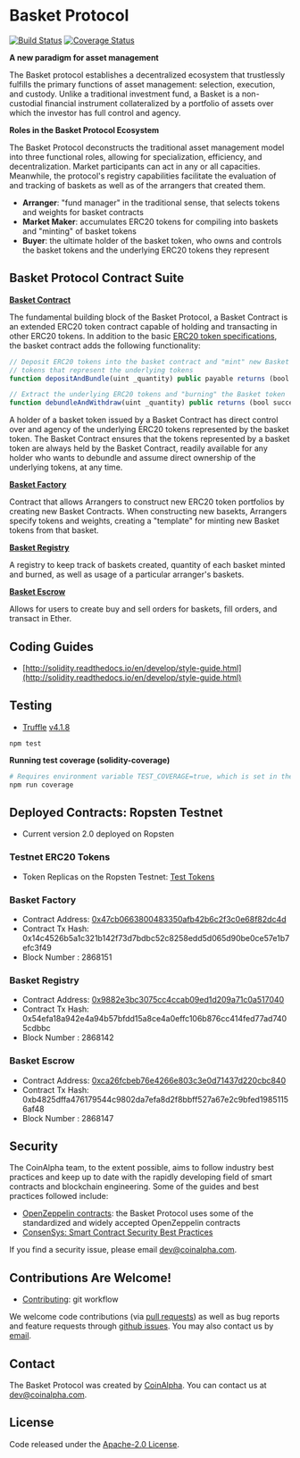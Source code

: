# Basket Protocol

[![Build Status](http://jenkins.coinalpha.com:8080/buildStatus/icon?job=basket-protocol)](http://jenkins.coinalpha.com:8080/job/basket-protocol/) [![Coverage Status](https://coveralls.io/repos/github/CoinAlpha/basket-protocol/badge.svg?t=4jqZIE)](https://coveralls.io/github/CoinAlpha/basket-protocol)

**A new paradigm for asset management**

The Basket protocol establishes a decentralized ecosystem that trustlessly fulfills the primary functions of asset management: selection, execution, and custody. Unlike a traditional investment fund, a Basket is a non-custodial financial instrument collateralized by a portfolio of assets over which the investor has full control and agency.

**Roles in the Basket Protocol Ecosystem**

The Basket Protocol deconstructs the traditional asset management model into three functional roles, allowing for specialization, efficiency, and decentralization.  Market participants can act in any or all capacities.  Meanwhile, the protocol's registry capabilities facilitate the evaluation of and tracking of baskets as well as of the arrangers that created them.

- **Arranger**: "fund manager" in the traditional sense, that selects tokens and weights for basket contracts
- **Market Maker**: accumulates ERC20 tokens for compiling into baskets and "minting" of basket tokens
- **Buyer**: the ultimate holder of the basket token, who owns and controls the basket tokens and the underlying ERC20 tokens they represent

## Basket Protocol Contract Suite

**[Basket Contract](contracts/Basket.sol)**

The fundamental building block of the Basket Protocol, a Basket Contract is an extended ERC20 token contract capable of holding and transacting in other ERC20 tokens.  In addition to the basic [ERC20 token specifications](https://en.wikipedia.org/wiki/ERC20), the basket contract adds the following functionality:

```js
// Deposit ERC20 tokens into the basket contract and "mint" new Basket ERC20
// tokens that represent the underlying tokens
function depositAndBundle(uint _quantity) public payable returns (bool success)

// Extract the underlying ERC20 tokens and "burning" the Basket token
function debundleAndWithdraw(uint _quantity) public returns (bool success)
```

A holder of a basket token issued by a Basket Contract has direct control over and agency of the underlying ERC20 tokens represented by the basket token.  The Basket Contract ensures that the tokens represented by a basket token are always held by the Basket Contract, readily available for any holder who wants to debundle and assume direct ownership of the underlying tokens, at any time.

**[Basket Factory](contracts/BasketFactory.sol)**

Contract that allows Arrangers to construct new ERC20 token portfolios by creating new Basket Contracts.  When constructing new basekts, Arrangers specify tokens and weights, creating a "template" for minting new Basket tokens from that basket.

**[Basket Registry](contracts/BasketRegistry.sol)**

A registry to keep track of baskets created, quantity of each basket minted and burned, as well as usage of a particular arranger's baskets.

**[Basket Escrow](contracts/BasketEscrow.sol)**

Allows for users to create buy and sell orders for baskets, fill orders, and transact in Ether.

## Coding Guides
- [http://solidity.readthedocs.io/en/develop/style-guide.html](http://solidity.readthedocs.io/en/develop/style-guide.html)

## Testing
- [Truffle](http://truffleframework.com/) [v4.1.8](https://github.com/trufflesuite/truffle/releases/tag/v4.1.8)

```
npm test
```

**Running test coverage (solidity-coverage)**

```sh
# Requires environment variable TEST_COVERAGE=true, which is set in the npm script:
npm run coverage
```

## Deployed Contracts: Ropsten Testnet
- Current version 2.0 deployed on Ropsten

### Testnet ERC20 Tokens
- Token Replicas on the Ropsten Testnet: [Test Tokens](TEST-TOKENS.md)

### Basket Factory
- Contract Address:       [0x47cb0663800483350afb42b6c2f3c0e68f82dc4d](https://ropsten.etherscan.io/address/0x47cb0663800483350afb42b6c2f3c0e68f82dc4d)
- Contract Tx Hash:       0x14c4526b5a1c321b142f73d7bdbc52c8258edd5d065d90be0ce57e1b7efc3f49
- Block Number    :       2868151

### Basket Registry
- Contract Address:       [0x9882e3bc3075cc4ccab09ed1d209a71c0a517040](https://ropsten.etherscan.io/address/0x9882e3bc3075cc4ccab09ed1d209a71c0a517040#events)
- Contract Tx Hash:       0x54efa18a942e4a94b57bfdd15a8ce4a0effc106b876cc414fed77ad7405cdbbc
- Block Number    :       2868142

### Basket Escrow
- Contract Address:       [0xca26fcbeb76e4266e803c3e0d71437d220cbc840](https://ropsten.etherscan.io/address/0xca26fcbeb76e4266e803c3e0d71437d220cbc840)
- Contract Tx Hash:       0xb4825dffa476179544c9802da7efa8d2f8bbff527a67e2c9bfed19851156af48
- Block Number    :       2868147

## Security
The CoinAlpha team, to the extent possible, aims to follow industry best practices and keep up to date with the rapidly developing field of smart contracts and blockchain engineering.  Some of the guides and best practices followed include:
- [OpenZeppelin contracts](https://github.com/OpenZeppelin/zeppelin-solidity): the Basket Protocol uses some of the standardized and widely accepted OpenZeppelin contracts
- [ConsenSys: Smart Contract Security Best Practices](https://github.com/ConsenSys/smart-contract-best-practices)

If you find a security issue, please email [dev@coinalpha.com](mailto:dev@coinalpha.com).

## Contributions Are Welcome!
- [Contributing](CONTRIBUTING.md): git workflow

We welcome code contributions (via [pull requests](https://github.com/CoinAlpha/basket-protocol/pulls)) as well as bug reports and feature requests through [github issues](https://github.com/CoinAlpha/basket-protocol/issues).  You may also contact us by [email](mailto:dev@coinalpha.com).

## Contact
The Basket Protocol was created by [CoinAlpha](https://www.coinalpha.com).  You can contact us at [dev@coinalpha.com](mailto:dev@coinalpha.com).

## License
Code released under the [Apache-2.0 License](LICENSE).
